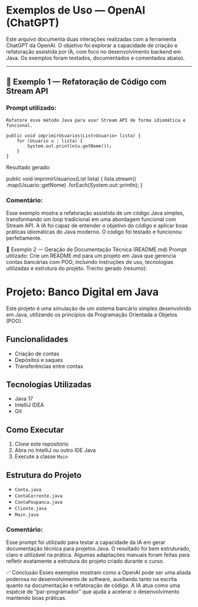 # Exemplos de Uso — OpenAI (ChatGPT)

Este arquivo documenta duas interações realizadas com a ferramenta ChatGPT da OpenAI. O objetivo foi explorar a capacidade de criação e refatoração assistida por IA, com foco no desenvolvimento backend em Java. Os exemplos foram testados, documentados e comentados abaixo.

---

## 🧠 Exemplo 1 — Refatoração de Código com Stream API

### Prompt utilizado:
```plaintext
Refatore esse método Java para usar Stream API de forma idiomática e funcional.

public void imprimirUsuarios(List<Usuario> lista) {
    for (Usuario u : lista) {
        System.out.println(u.getNome());
    }
}
```
Resultado gerado:

public void imprimirUsuarios(List<Usuario> lista) {
    lista.stream()
         .map(Usuario::getNome)
         .forEach(System.out::println);
}
### Comentário:
Esse exemplo mostra a refatoração assistida de um código Java simples, transformando um loop tradicional em uma abordagem funcional com Stream API. A IA foi capaz de entender o objetivo do código e aplicar boas práticas idiomáticas do Java moderno. O código foi testado e funcionou perfeitamente.

🧠 Exemplo 2 — Geração de Documentação Técnica (README.md)
Prompt utilizado:
Crie um README.md para um projeto em Java que gerencia contas bancárias com POO, incluindo instruções de uso, tecnologias utilizadas e estrutura do projeto.
Trecho gerado (resumo):

# Projeto: Banco Digital em Java

Este projeto é uma simulação de um sistema bancário simples desenvolvido em Java, utilizando os princípios da Programação Orientada a Objetos (POO).

## Funcionalidades
- Criação de contas
- Depósitos e saques
- Transferências entre contas

## Tecnologias Utilizadas
- Java 17
- IntelliJ IDEA
- Git

## Como Executar
1. Clone este repositório
2. Abra no IntelliJ ou outro IDE Java
3. Execute a classe `Main`

## Estrutura do Projeto
- `Conta.java`
- `ContaCorrente.java`
- `ContaPoupanca.java`
- `Cliente.java`
- `Main.java`
### Comentário:
Esse prompt foi utilizado para testar a capacidade da IA em gerar documentação técnica para projetos Java. O resultado foi bem estruturado, claro e utilizável na prática. Algumas adaptações manuais foram feitas para refletir exatamente a estrutura do projeto criado durante o curso.

✅ Conclusão
Esses exemplos mostram como a OpenAI pode ser uma aliada poderosa no desenvolvimento de software, auxiliando tanto na escrita quanto na documentação e refatoração de código. A IA atua como uma espécie de “par-programador” que ajuda a acelerar o desenvolvimento mantendo boas práticas.
